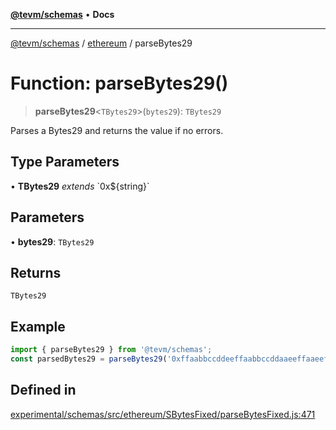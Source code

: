 [**@tevm/schemas**](../../README.md) • **Docs**

***

[@tevm/schemas](../../modules.md) / [ethereum](../README.md) / parseBytes29

# Function: parseBytes29()

> **parseBytes29**\<`TBytes29`\>(`bytes29`): `TBytes29`

Parses a Bytes29 and returns the value if no errors.

## Type Parameters

• **TBytes29** *extends* \`0x$\{string\}\`

## Parameters

• **bytes29**: `TBytes29`

## Returns

`TBytes29`

## Example

```ts
import { parseBytes29 } from '@tevm/schemas';
const parsedBytes29 = parseBytes29('0xffaabbccddeeffaabbccddaaeeffaaeeffbbccddccbbddbbccaa');
```

## Defined in

[experimental/schemas/src/ethereum/SBytesFixed/parseBytesFixed.js:471](https://github.com/evmts/tevm-monorepo/blob/main/experimental/schemas/src/ethereum/SBytesFixed/parseBytesFixed.js#L471)
